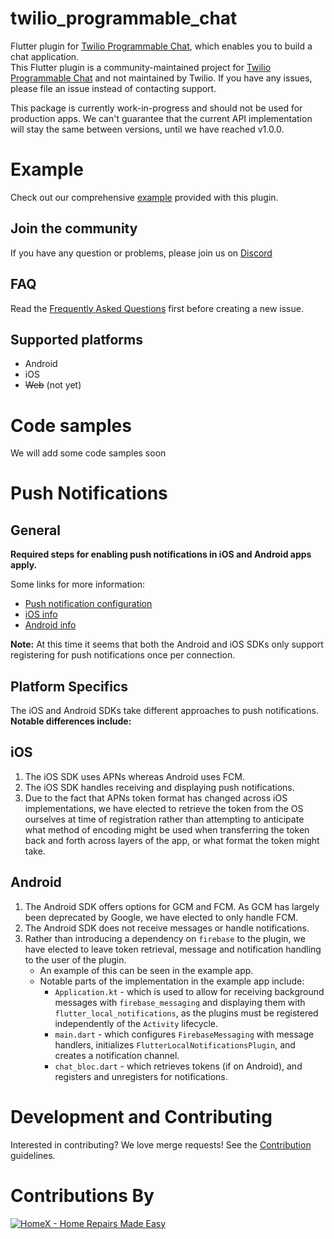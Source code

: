 # twilio_programmable_chat
Flutter plugin for [Twilio Programmable Chat](https://www.twilio.com/chat?utm_source=opensource&utm_campaign=flutter-plugin), which enables you to build a chat application. \
This Flutter plugin is a community-maintained project for [Twilio Programmable Chat](https://www.twilio.com/vidchateo?utm_source=opensource&utm_campaign=flutter-plugin) and not maintained by Twilio. If you have any issues, please file an issue instead of contacting support.

This package is currently work-in-progress and should not be used for production apps. We can't guarantee that the current API implementation will stay the same between versions, until we have reached v1.0.0.

# Example
Check out our comprehensive [example](https://gitlab.com/twilio-flutter/programmable-chat/tree/master/example) provided with this plugin.

## Join the community
If you have any question or problems, please join us on [Discord](https://discord.gg/42x46NH)

## FAQ
Read the [Frequently Asked Questions](https://gitlab.com/twilio-flutter/programmable-chat/blob/master/FAQ.md) first before creating a new issue.

## Supported platforms
* Android
* iOS
* ~~Web~~ (not yet)

# Code samples

We will add some code samples soon

# Push Notifications

## General

**Required steps for enabling push notifications in iOS and Android apps apply.**

Some links for more information:
- [Push notification configuration](https://www.twilio.com/docs/chat/push-notification-configuration)
- [iOS info](https://www.twilio.com/docs/chat/ios/push-notifications-ios)
- [Android info](https://www.twilio.com/docs/chat/android/push-notifications)

**Note:** At this time it seems that both the Android and iOS SDKs only support registering for push notifications once per connection.

## Platform Specifics

The iOS and Android SDKs take different approaches to push notifications. **Notable differences include:**

## iOS
1. The iOS SDK uses APNs whereas Android uses FCM.
2. The iOS SDK handles receiving and displaying push notifications.
3. Due to the fact that APNs token format has changed across iOS implementations, we have elected to retrieve the token from the OS ourselves at time of registration rather than attempting to anticipate what method of encoding might be used when transferring the token back and forth across layers of the app, or what format the token might take.

## Android
1. The Android SDK offers options for GCM and FCM. As GCM has largely been deprecated by Google, we have elected to only handle FCM.
2. The Android SDK does not receive messages or handle notifications.
3. Rather than introducing a dependency on `firebase` to the plugin, we have elected to leave token retrieval, message and notification handling to the user of the plugin.
    - An example of this can be seen in the example app.
    - Notable parts of the implementation in the example app include:
      * `Application.kt` - which is used to allow for receiving background messages with `firebase_messaging`
       and displaying them with `flutter_local_notifications`, as the plugins must be registered independently
       of the `Activity` lifecycle.
      * `main.dart` - which configures `FirebaseMessaging` with message handlers,
       initializes `FlutterLocalNotificationsPlugin`, and creates a notification channel.
      * `chat_bloc.dart` - which retrieves tokens (if on Android), and registers and unregisters for notifications.


# Development and Contributing
Interested in contributing? We love merge requests! See the [Contribution](https://gitlab.com/twilio-flutter/programmable-chat/blob/master/CONTRIBUTING.md) guidelines.

# Contributions By

[![HomeX - Home Repairs Made Easy](https://homex.com/static/brand/homex-logo-green.svg)](https://homex.com)